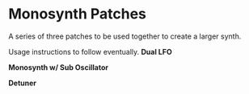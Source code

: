 Monosynth Patches
===========

A series of three patches to be used together to create a larger synth. 

Usage instructions to follow eventually.
**Dual LFO**

**Monosynth w/ Sub Oscillator**

**Detuner**